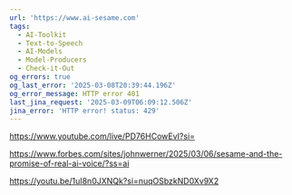 ```yaml
---
url: 'https://www.ai-sesame.com'
tags:
  - AI-Toolkit
  - Text-to-Speech
  - AI-Models
  - Model-Producers
  - Check-it-Out
og_errors: true
og_last_error: '2025-03-08T20:39:44.196Z'
og_error_message: HTTP error 401
last_jina_request: '2025-03-09T06:09:12.506Z'
jina_error: 'HTTP error! status: 429'
---
```

https://www.youtube.com/live/PD76HCowEvI?si=

https://www.forbes.com/sites/johnwerner/2025/03/06/sesame-and-the-promise-of-real-ai-voice/?ss=ai

https://youtu.be/1uI8n0JXNQk?si=nuqOSbzkND0Xv9X2
